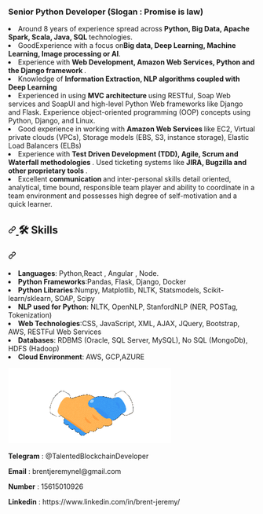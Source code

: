 
### Senior Python Developer (Slogan : Promise is law)
<ui>
 <p dir="auto">
  <li>Around 8 years of experience spread across <strong> Python, Big Data, Apache Spark, Scala, Java, SQL </strong> technologies.</li>
  <li>GoodExperience with a focus on<strong>Big data, Deep Learning, Machine Learning, Image processing or AI</strong>.</li>
  <li>Experience with <strong> Web Development, Amazon Web Services, Python and the Django framework </strong>.</li>
  <li>Knowledge of <strong>Information Extraction, NLP algorithms coupled with Deep Learning </strong></li>
  <li>Experienced in using <strong> MVC architecture </strong> using RESTful, Soap Web services and SoapUI and high-level Python Web frameworks like Django and Flask. Experience object-oriented programming (OOP) concepts using Python, Django, and Linux.</li>
  <li>Good experience in working with <strong> Amazon Web Services </strong> like EC2, Virtual private clouds (VPCs), Storage models (EBS, S3, instance storage), Elastic Load Balancers (ELBs)</li>
  <li>Experience with <strong> Test Driven Development (TDD), Agile, Scrum and Waterfall methodologies </strong> . Used ticketing systems like <strong> JIRA, Bugzilla and other proprietary tools </strong>.</li>
  <li>Excellent <strong>communication </strong> and inter-personal skills detail oriented, analytical, time bound, responsible team player and ability to coordinate in a team environment and possesses high degree of self-motivation and a quick learner.</li>
  
 </p>
</ui>









<h2 dir="auto">
        <a id="user-content-️-skills" class="anchor" aria-hidden="true" href="#️-skills">
            <svg class="octicon octicon-link" viewBox="0 0 16 16" version="1.1" width="16" height="16" aria-hidden="true">
                <path fill-rule="evenodd" d="M7.775 3.275a.75.75 0 001.06 1.06l1.25-1.25a2 2 0 112.83 2.83l-2.5 2.5a2 2 0 01-2.83 0 .75.75 0 00-1.06 1.06 3.5 3.5 0 004.95 0l2.5-2.5a3.5 3.5 0 00-4.95-4.95l-1.25 1.25zm-4.69 9.64a2 2 0 010-2.83l2.5-2.5a2 2 0 012.83 0 .75.75 0 001.06-1.06 3.5 3.5 0 00-4.95 0l-2.5 2.5a3.5 3.5 0 004.95 4.95l1.25-1.25a.75.75 0 00-1.06-1.06l-1.25 1.25a2 2 0 01-2.83 0z">
                </path>
            </svg>
        </a>
        <g-emoji class="g-emoji" alias="hammer_and_wrench" fallback-src="https://github.githubassets.com/images/icons/emoji/unicode/1f6e0.png">🛠️</g-emoji> Skills
    </h2>
    <h3 dir="auto">
        <a id="user-content-block-chain-development" class="anchor" aria-hidden="true" href="#block-chain-development">
            <svg class="octicon octicon-link" viewBox="0 0 16 16" version="1.1" width="16" height="16" aria-hidden="true">
                <path fill-rule="evenodd" d="M7.775 3.275a.75.75 0 001.06 1.06l1.25-1.25a2 2 0 112.83 2.83l-2.5 2.5a2 2 0 01-2.83 0 .75.75 0 00-1.06 1.06 3.5 3.5 0 004.95 0l2.5-2.5a3.5 3.5 0 00-4.95-4.95l-1.25 1.25zm-4.69 9.64a2 2 0 010-2.83l2.5-2.5a2 2 0 012.83 0 .75.75 0 001.06-1.06 3.5 3.5 0 00-4.95 0l-2.5 2.5a3.5 3.5 0 004.95 4.95l1.25-1.25a.75.75 0 00-1.06-1.06l-1.25 1.25a2 2 0 01-2.83 0z"></path>
            </svg>
        </a>
    </h3>
    <p dir="auto">
     <ui>
      <li><strong>Languages</strong>: Python,React , Angular , Node.</li>
      <li><strong>Python Frameworks</strong>:Pandas, Flask, Django, Docker</li>
      <li><strong>Python Libraries</strong>:Numpy, Matplotlib, NLTK, Statsmodels, Scikit-learn/sklearn, SOAP, Scipy</li>
      <li><strong>NLP used for Python</strong>: NLTK, OpenNLP, StanfordNLP (NER, POSTag, Tokenization)</li>
      <li><strong>Web Technologies</strong>:CSS, JavaScript, XML, AJAX, JQuery, Bootstrap, AWS, RESTFul Web Services</li>
      <li><strong>Databases</strong>: RDBMS (Oracle, SQL Server, MySQL), No SQL (MongoDb), HDFS (Hadoop)</li>
      <li><strong>Cloud Environment</strong>: AWS, GCP,AZURE</li>
     </ui>
    </p>
    
<a target="_blank" rel="noopener noreferrer" href="https://github.com/sasuke031026/sasuke031026/blob/main/shake.gif" data-target="animated-image.originalLink"><img src="https://github.com/sasuke031026/sasuke031026/raw/main/shake.gif" style="max-width: 100%; display: inline-block;" data-target="animated-image.originalImage"></a>
<p><strong>Telegram</strong> : @TalentedBlockchainDeveloper </p>
<p><strong>Email</strong> : brentjeremynel@gmail.com </p>
<p><strong>Number</strong> : 15615010926 </p>
<p><strong>Linkedin</strong> : https://www.linkedin.com/in/brent-jeremy/ </p>
